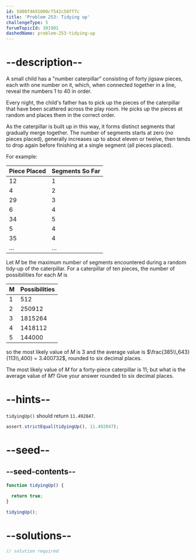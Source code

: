 ```yaml
---
id: 5900f4691000cf542c50ff7c
title: 'Problem 253: Tidying up'
challengeType: 5
forumTopicId: 301901
dashedName: problem-253-tidying-up
---
```


# --description--

A small child has a "number caterpillar" consisting of forty jigsaw pieces, each with one number on it, which, when connected together in a line, reveal the numbers 1 to 40 in order.

Every night, the child's father has to pick up the pieces of the caterpillar that have been scattered across the play room. He picks up the pieces at random and places them in the correct order.

As the caterpillar is built up in this way, it forms distinct segments that gradually merge together. The number of segments starts at zero (no pieces placed), generally increases up to about eleven or twelve, then tends to drop again before finishing at a single segment (all pieces placed).

For example:

| Piece Placed | Segments So Far |
| -------------|-----------------|
|       12     |        1        |
|        4     |        2        |
|       29     |        3        |
|        6     |        4        |
|       34     |        5        |
|        5     |        4        |
|       35     |        4        |
|       …      |        …        |

Let $M$ be the maximum number of segments encountered during a random tidy-up of the caterpillar. For a caterpillar of ten pieces, the number of possibilities for each $M$ is

| M | Possibilities |
|---|---------------|
| 1 |      512      |
| 2 |     250912    |
| 3 |    1815264    |
| 4 |    1418112    |
| 5 |     144000    |

so the most likely value of $M$ is 3 and the average value is $\frac{385\\,643}{113\\,400} = 3.400732$, rounded to six decimal places.

The most likely value of $M$ for a forty-piece caterpillar is 11; but what is the average value of $M$? Give your answer rounded to six decimal places.

# --hints--

`tidyingUp()` should return `11.492847`.

```js
assert.strictEqual(tidyingUp(), 11.492847);
```

# --seed--

## --seed-contents--

```js
function tidyingUp() {

  return true;
}

tidyingUp();
```

# --solutions--

```js
// solution required
```
